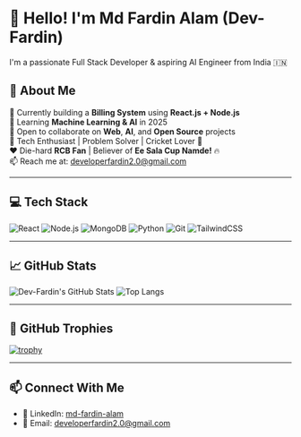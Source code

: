 # 👋 Hello! I'm Md Fardin Alam (Dev-Fardin)

I'm a passionate Full Stack Developer & aspiring AI Engineer from India 🇮🇳

## 🚀 About Me

🔭 Currently building a **Billing System** using **React.js + Node.js**  
🌱 Learning **Machine Learning & AI** in 2025  
👯 Open to collaborate on **Web**, **AI**, and **Open Source** projects  
🧠 Tech Enthusiast | Problem Solver | Cricket Lover 🏏  
❤️ Die-hard **RCB Fan** | Believer of **Ee Sala Cup Namde!** 🔥  
📫 Reach me at: [developerfardin2.0@gmail.com](mailto:developerfardin2.0@gmail.com)


---

## 💻 Tech Stack

![React](https://img.shields.io/badge/-React-black?style=flat-square&logo=react)
![Node.js](https://img.shields.io/badge/-Node.js-black?style=flat-square&logo=node.js)
![MongoDB](https://img.shields.io/badge/-MongoDB-black?style=flat-square&logo=mongodb)
![Python](https://img.shields.io/badge/-Python-black?style=flat-square&logo=python)
![Git](https://img.shields.io/badge/-Git-black?style=flat-square&logo=git)
![TailwindCSS](https://img.shields.io/badge/-TailwindCSS-black?style=flat-square&logo=tailwind-css)

---

## 📈 GitHub Stats

![Dev-Fardin's GitHub Stats](https://github-readme-stats.vercel.app/api?username=Dev-Fardin&show_icons=true&theme=radical)
![Top Langs](https://github-readme-stats.vercel.app/api/top-langs/?username=Dev-Fardin&layout=compact&theme=radical)

---

## 🧩 GitHub Trophies

[![trophy](https://github-profile-trophy.vercel.app/?username=Dev-Fardin&theme=onedark)](https://github.com/ryo-ma/github-profile-trophy)

---

## 📫 Connect With Me
- 💼 LinkedIn: [md-fardin-alam](https://linkedin.com/in/md-fardin-alam-0349621a1)
- 📧 Email: developerfardin2.0@gmail.com

